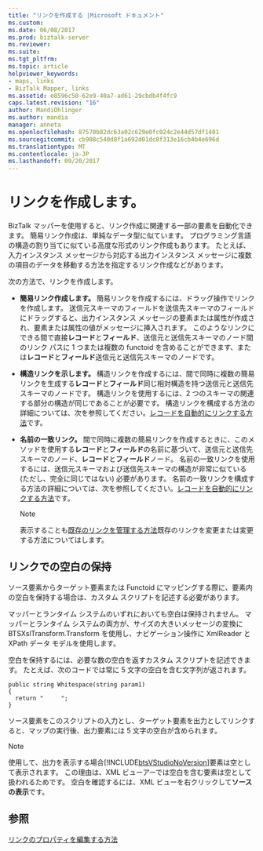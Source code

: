 ```yaml
---
title: "リンクを作成する |Microsoft ドキュメント"
ms.custom: 
ms.date: 06/08/2017
ms.prod: biztalk-server
ms.reviewer: 
ms.suite: 
ms.tgt_pltfrm: 
ms.topic: article
helpviewer_keywords:
- maps, links
- BizTalk Mapper, links
ms.assetid: e8596c50-62e9-40a7-ad61-29cbdb4f4fc9
caps.latest.revision: "16"
author: MandiOhlinger
ms.author: mandia
manager: anneta
ms.openlocfilehash: 87570b82dc63a02c629e0fc024c2e44d57df1401
ms.sourcegitcommit: cb908c540d8f1a692d01dc8f313e16cb4b4e696d
ms.translationtype: MT
ms.contentlocale: ja-JP
ms.lasthandoff: 09/20/2017
---
```

# <a name="creating-links"></a>リンクを作成します。
BizTalk マッパーを使用すると、リンク作成に関連する一部の要素を自動化できます。 簡易リンク作成は、単純なデータ型に似ています。 プログラミング言語の構造の割り当てに似ている高度な形式のリンク作成もあります。 たとえば、入力インスタンス メッセージから対応する出力インスタンス メッセージに複数の項目のデータを移動する方法を指定するリンク作成などがあります。  
  
 次の方法で、リンクを作成します。  
  
-   **簡易リンク作成します。** 簡易リンクを作成するには、ドラッグ操作でリンクを作成します。 送信元スキーマのフィールドを送信先スキーマのフィールドにドラッグすると、出力インスタンス メッセージの要素または属性が作成され、要素または属性の値がメッセージに挿入されます。 このようなリンクにできる間で直接**レコード**と**フィールド**、送信元と送信先スキーマのノード間のリンク パスに 1 つまたは複数の functoid を含めることができます、または**レコード**と**フィールド**送信元と送信先スキーマのノードです。  
  
-   **構造リンクを示します。** 構造リンクを作成するには、間で同時に複数の簡易リンクを生成する**レコード**と**フィールド**同じ相対構造を持つ送信元と送信先スキーマのノードです。 構造リンクを使用するには、2 つのスキーマの関連する部分の構造が同じであることが必要です。 構造リンクを構成する方法の詳細については、次を参照してください。[レコードを自動的にリンクする方法](../core/how-to-link-records-automatically.md)です。  
  
-   **名前の一致リンク。** 間で同時に複数の簡易リンクを作成するときに、このメソッドを使用する**レコード**と**フィールド**の名前に基づいて、送信元と送信先スキーマのノード、**レコード**と**フィールド**ノード。 名前の一致リンクを使用するには、送信元スキーマおよび送信先スキーマの構造が非常に似ている (ただし、完全に同じではない) 必要があります。 名前の一致リンクを構成する方法の詳細については、次を参照してください。[レコードを自動的にリンクする方法](../core/how-to-link-records-automatically.md)です。  
  
    > [!NOTE]
    >  表示することも[既存のリンクを管理する方法](../core/how-to-manage-existing-links.md)既存のリンクを変更または変更する方法についてはします。  
  
## <a name="preserving-whitespace-in-a-link"></a>リンクでの空白の保持  
 ソース要素からターゲット要素または Functoid にマッピングする際に、要素内の空白を保持する場合は、カスタム スクリプトを記述する必要があります。  
  
 マッパーとランタイム システムのいずれにおいても空白は保持されません。 マッパーとランタイム システムの両方が、サイズの大きいメッセージの変換に BTSXslTransform.Transform を使用し、ナビゲーション操作に XmlReader と XPath データ モデルを使用します。  
  
 空白を保持するには、必要な数の空白を返すカスタム スクリプトを記述できます。 たとえば、次のコードでは常に 5 文字の空白を含む文字列が返されます。  
  
```  
public string Whitespace(string param1)  
{  
  return "     ";  
}  
```  
  
 ソース要素をこのスクリプトの入力とし、ターゲット要素を出力としてリンクすると、マップの実行後、出力要素には 5 文字の空白が含められます。  
  
> [!NOTE]
>  使用して、出力を表示する場合[!INCLUDE[btsVStudioNoVersion](../includes/btsvstudionoversion-md.md)]要素は空として表示されます。 この理由は、XML ビューアーでは空白を含む要素は空として扱われるためです。 空白を確認するには、XML ビューを右クリックして**ソースの表示**です。  
  
## <a name="see-also"></a>参照  
 [リンクのプロパティを編集する方法](../core/how-to-edit-link-properties.md)
